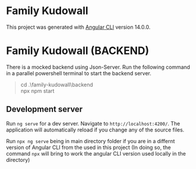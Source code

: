 # Family Kudowall

This project was generated with [Angular CLI](https://github.com/angular/angular-cli) version 14.0.0.

# Family Kudowall (BACKEND)

There is a mocked backend using Json-Server. Run the following command in a parallel powershell terminal to start the backend server.
>cd .\family-kudowall\backend\
>npx npm start

## Development server

Run `ng serve` for a dev server. Navigate to `http://localhost:4200/`. The application will automatically reload if you change any of the source files.

Run `npx ng serve` being in main directory folder if you are in a differnt version of Angular CLI from the used in this project (In doing so, the command `npx` will bring to work the angular CLI version used locally in the directory)

